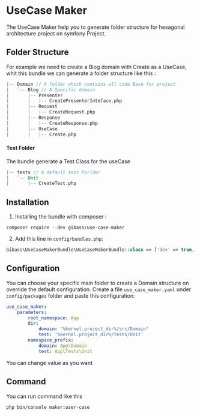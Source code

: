 # UseCase Maker
The UseCase Maker help you to generate folder structure for hexagonal architecture project on symfony Project.

## Folder Structure
For example we need to create a Blog domain with Create as a UseCase, whit this bundle we can generate a folder structure 
like this :
```scala
|-- Domain // A folder which contains all code Base for project
|   `-- Blog // A Specific domain
|       |-- Presenter
|       |   |-- CreatePresenterInteface.php
|       |-- Request
|       |   |-- CreateRequest.php
|       |-- Response
|       |   |-- CreateResponse.php
|       |-- UseCase
|       |   |-- Create.php
```

#### Test Folder
The bundle generate a Test Class for the useCase
```scala
|-- tests // A default test Forlder
|   `-- Unit
|       |-- CreateTest.php
```

## Installation
1. Installing the bundle with composer :
```shell
composer require --dev gibass/use-case-maker 
```

2. Add this line in `config/bundles.php`:
```php
Gibass\UseCaseMakerBundle\UseCaseMakerBundle::class => ['dev' => true, 'test' => true],
```

## Configuration
You can choose your specific main folder to create a Domain structure on override the default configuration.
Create a file `use_case_maker.yaml` under `config/packages` folder and paste this configuration:

```yaml
use_case_maker:
    parameters:
        root_namespace: App
        dir:
            domain: '%kernel.project_dir%/src/Domain'
            test: '%kernel.project_dir%/tests/Unit'
        namespace_prefix:
            domain: App\Domain
            test: App\Tests\Unit
```

You can change value as you want

## Command
You can run command like this
```shell
php bin/console maker:user-case
```
